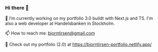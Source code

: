 ### Hi there 👋 

🔭 I’m currently working on my portfolio 3.0 buildt with Next.js and TS. I'm also a web developer at Handelsbanken in Stockholm.

📫 How to reach me: bjorntirsen@gmail.com

🍂 Check out my portfolio (2.0) at https://bjorntirsen-portfolio.netlify.app/

<!--
**bjorntirsen/bjorntirsen** is a ✨ _special_ ✨ repository because its `README.md` (this file) appears on your GitHub profile.

Here are some ideas to get you started:

- 🔭 I’m currently working on ...
- 🌱 I’m currently learning ...
- 👯 I’m looking to collaborate on ...
- 🤔 I’m looking for help with ...
- 💬 Ask me about ...
- 📫 How to reach me: ...
- 😄 Pronouns: ...
- ⚡ Fun fact: ...
-->
